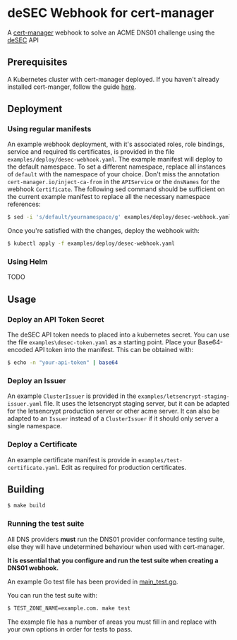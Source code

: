 # deSEC Webhook for cert-manager

A [cert-manager](https://github.com/jetstack/cert-manager) webhook to solve an ACME DNS01 challenge using the [deSEC](https://desec.io/) API

## Prerequisites

A Kubernetes cluster with cert-manager deployed. If you haven't already installed cert-manger, follow the guide [here](https://cert-manager.io/docs/installation/kubernetes/).

## Deployment

### Using regular manifests

An example webhook deployment, with it's associated roles, role bindings, service and required tls certificates, is provided in the file `examples/deploy/desec-webhook.yaml`. The example manifest will deploy to the default namespace. To set a different namespace, replace all instances of `default` with the namespace of your choice. Don't miss the annotation ` cert-manager.io/inject-ca-from` in the `APIService` or the `dnsNames` for the webhook `Certificate`. The following sed command should be sufficient on the current example manifest to replace all the necessary namespace references:

```bash
$ sed -i 's/default/yournamespace/g' examples/deploy/desec-webhook.yaml
```

Once you're satisfied with the changes, deploy the webhook with:

```bash
$ kubectl apply -f examples/deploy/desec-webhook.yaml
```

### Using Helm

TODO

## Usage

### Deploy an API Token Secret

The deSEC API token needs to placed into a kubernetes secret. You can use the file `examples\desec-token.yaml` as a starting point. Place your Base64-encoded API token into the manifest. This can be obtained with:

```bash
$ echo -n "your-api-token" | base64
```

### Deploy an Issuer

An example `ClusterIssuer` is provided in the `examples/letsencrypt-staging-issuer.yaml` file. It uses the letsencrypt staging server, but it can be adapted for the letsencrypt production server or other acme server. It can also be adapted to an `Issuer` instead of a `ClusterIssuer` if it should only server a single namespace.

### Deploy a Certificate

An example certificate manifest is provide in `examples/test-certificate.yaml`. Edit as required for production certificates.

## Building

```bash
$ make build
```

### Running the test suite

All DNS providers **must** run the DNS01 provider conformance testing suite,
else they will have undetermined behaviour when used with cert-manager.

**It is essential that you configure and run the test suite when creating a
DNS01 webhook.**

An example Go test file has been provided in [main_test.go](https://github.com/cert-manager/webhook-example/blob/master/main_test.go).

You can run the test suite with:

```bash
$ TEST_ZONE_NAME=example.com. make test
```

The example file has a number of areas you must fill in and replace with your
own options in order for tests to pass.
